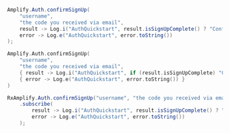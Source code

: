 <amplify-block-switcher>
<amplify-block name="Java">

```java
Amplify.Auth.confirmSignUp(
    "username",
    "the code you received via email",
    result -> Log.i("AuthQuickstart", result.isSignUpComplete() ? "Confirm signUp succeeded" : "Confirm sign up not complete"),
    error -> Log.e("AuthQuickstart", error.toString())
);
```

</amplify-block>
<amplify-block name="Kotlin">

```kotlin
Amplify.Auth.confirmSignUp(
    "username",
    "the code you received via email",
    { result -> Log.i("AuthQuickstart", if (result.isSignUpComplete) "Confirm signUp succeeded" else "Confirm sign up not complete") },
    { error -> Log.e("AuthQuickstart", error.toString()) }
)
```

</amplify-block>
<amplify-block name="RxJava">

```java
RxAmplify.Auth.confirmSignUp("username", "the code you received via email")
    .subscribe(
        result -> Log.i("AuthQuickstart", result.isSignUpComplete() ? "Confirm signUp succeeded" : "Confirm sign up not complete"),
        error -> Log.e("AuthQuickstart", error.toString())
    );
```

</amplify-block>
</amplify-block-switcher>